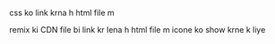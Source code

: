 css ko link krna h html file m 

remix ki CDN file bi link kr lena  h html file m  icone  ko show krne k liye

